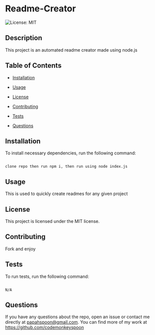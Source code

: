# Readme-Creator

![License: MIT](https://img.shields.io/badge/License-MIT-yellow.svg)

## Description

This project is an automated readme creator made using node.js

## Table of Contents

* [Installation](#installation)

* [Usage](#usage)

* [License](#license)

* [Contributing](#contributing)

* [Tests](#tests)

* [Questions](#questions)

## Installation

To install necessary dependencies, run the following command:

```

clone repo then run npm i, then run using node index.js

```

## Usage

This is used to quickly create readmes for any given project

## License

This project is licensed under the MIT license.

## Contributing

Fork and enjoy

## Tests

To run tests, run the following command:

```

N/A

```

## Questions

If you have any questions about the repo, open an issue or contact me directly at papahspoon@gmail.com. You can find more of my work at https://github.com/codemonkeyspoon
